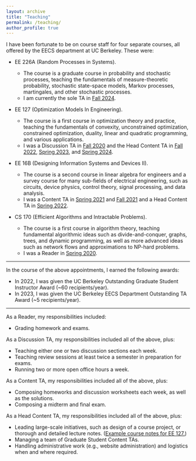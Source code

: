 ```yaml
---
layout: archive
title: "Teaching"
permalink: /teaching/
author_profile: true
---
```


I have been fortunate to be on course staff for four separate courses, all offered by the EECS department at UC Berkeley. These were:
- EE 226A (Random Processes in Systems).
    - The course is a graduate course in probability and stochastic processes, teaching the fundamentals of measure-theoretic probability, stochastic state-space models, Markov processes, martingales, and other stochastic processes. 
    - I am currently the sole TA in [Fall 2024](https://classes.berkeley.edu/content/2024-fall-eleng-226a-001-lec-001).

- EE 127 (Optimization Models In Engineering).
    - The course is a first course in optimization theory and practice, teaching the fundamentals of convexity, unconstrained optimization, constrained optimization, duality, linear and quadratic programming, and various applications. 
    - I was a Discussion TA in [Fall 2020](https://classes.berkeley.edu/content/2020-fall-eecs-127-001-lec-001) and the Head Content TA in [Fall 2022](https://classes.berkeley.edu/content/2020-fall-eecs-127-001-lec-001), [Spring 2023](https://classes.berkeley.edu/content/2023-spring-eecs-127-001-lec-001), and [Spring 2024](https://classes.berkeley.edu/content/2024-spring-eecs-127-001-lec-001).

- EE 16B (Designing Information Systems and Devices II).
    - The course is a second course in linear algebra for engineers and a survey course for many sub-fields of electrical engineering, such as circuits, device physics, control theory, signal processing, and data analysis. 
    - I was a Content TA in [Spring 2021](https://inst.eecs.berkeley.edu//~ee16b/sp21/) and [Fall 2021](https://inst.eecs.berkeley.edu//~ee16b/fa21/) and a Head Content TA in [Spring 2022](https://inst.eecs.berkeley.edu//~ee16b/sp22/).

- CS 170 (Efficient Algorithms and Intractable Problems).
    - The course is a first course in algorithm theory, teaching fundamental algorithmic ideas such as divide-and-conquer, graphs, trees, and dynamic programming, as well as more advanced ideas such as network flows and approximations to NP-hard problems. 
    - I was a Reader in [Spring 2020](https://classes.berkeley.edu/content/2020-fall-cs-170-001-lec-001).

---

In the course of the above appointments, I earned the following awards:
- In 2022, I was given the UC Berkeley Outstanding Graduate Student Instructor Award (~60 recipients/year).
- In 2023, I was given the UC Berkeley EECS Department Outstanding TA Award (~5 recipients/year).

---

As a Reader, my responsibilities included:
- Grading homework and exams.

As a Discussion TA, my responsibilities included all of the above, plus:
- Teaching either one or two discussion sections each week.
- Teaching review sessions at least twice a semester in preparation for exams.
- Running two or more open office hours a week.

As a Content TA, my responsibilities included all of the above, plus:
- Composing homeworks and discussion worksheets each week, as well as the solutions.
- Composing a midterm and final exam.

As a Head Content TA, my responsibilities included all of the above, plus:
- Leading large-scale initiatives, such as design of a course project, or thorough and detailed lecture notes. ([Example course notes for EE 127.](https://inst.eecs.berkeley.edu/~ee127/sp23/assets/notes/eecs127_reader.pdf))
- Managing a team of Graduate Student Content TAs.
- Handling administrative work (e.g., website administration) and logistics when and where required.
